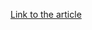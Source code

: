 [Link to the article](https://www.akamai.com/blog/security/improving-popularity-rankings-for-better-threat-intelligence-part-1)

